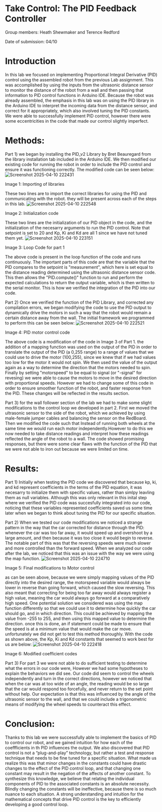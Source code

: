 # Take Control: The PID Feedback Controller
Group members: Heath Shewmaker and Terence Redford

Date of submission: 04/10
# Introduction 
In this lab we focused on implementing Proportional Integral Derivative (PID) control using the assembled robot from the previous Lab assignment. This was accomplished by using the inputs from the ultrasonic distance sensor to monitor the distance of the robot from a wall and then passing that information to PID control functions in Arduino IDE. Because the robot was already assembled, the emphasis in this lab was on using the PID library in the Arduino IDE to interpret the incoming data from the distance sensor, and correct for it appropriately, which also involved tuning the PID constants. We were able to successfully implement PID control, however there were some eccentricities in the code that made our control slightly imperfect.
# Methods:
Part 1) we began by installing the PID_v2 Library by Bret Beauregard from the library installation tab included in the Arduino IDE. We then modified our existing code for running the robot in order to include the PID control and ensure it was functioning correctly. The modified code can be seen below:
![Screenshot 2025-04-10 222431](https://github.com/user-attachments/assets/db03c767-9f28-472f-b120-853b072d46d2)

Image 1: Importing of libraries

These two lines are to import the correct libraries for using the PID and communicating with the robot. they will be present across each of the steps in this lab.
![Screenshot 2025-04-10 222548](https://github.com/user-attachments/assets/ca4ba02e-6844-4e0c-b74d-18a9f8d2effb)

Image 2: Initialization code

These two lines are the initialization of our PID object in the code, and the initialization of the necesarry arguments to run the PID control. Note that setpoint is set to 20 and Kp, Ki and Kd are all 1 since we have not tuned them yet.
![Screenshot 2025-04-10 223151](https://github.com/user-attachments/assets/86e32ecd-37fc-477a-9d1e-3e2b76409575)

Image 3: Loop Code for part 1

The above code is present in the loop function of the code and runs continuously. The important parts of this code are that the variable that the PID compares to the setpoint is "measurement", which here is set equal to the distance reading determined using the ultrasonic distance sensor code. This then allows the "PID.compute()" function to run and perform the expected calculations to return the output variable, which is then written to the serial monitor. This is how we verified the integration of the PID into our code.

Part 2) Once we verified the function of the PID Library, and corrected any compilation errors, we began modifying the code to use the PID output to dynamically drive the motors in such a way that the robot would remain a certain distance away from the wall. The initial framework we programmed to perform this can be seen below:
![Screenshot 2025-04-10 222521](https://github.com/user-attachments/assets/3497a09f-1c27-4169-a8e8-03b8b2bfe4c0)

Image 4: PID motor control code

The above code is a modification of the code in Image 3 of Part 1. the addition of a mapping function was used on the output of the PID in order to translate the output of the PID (a 0,255 range) to a range of values that we could use to drive the motor (100,255), since we knew that if we had values too low for the motor it would not spin. We then used the value of the output again as a way to determine the direction that the motors needed to spin. Finally by setting "motorspeed" to be equal to signal (or "-signal" for revesing) we were able to cause the motors to move in the desired direction with proportional speeds.
However we had to change some of this code in order to ensure smoother function of the robot, and faster response from the PID. These changes will be reflected in the results section.

Part 3) for the wall follower section of the lab we had to make some slight modifications to the control loop we developed in part 2. First we moved the ultrasonic sensor to the side of the robot, which we achieved by using male-female jumper cables and balancing the sensor on the RedBoard. Then we modified the code such that Instead of running both wheels at the same time we would run each motor independently.However to do this we now needed to take distance readings and interpret how these readings reflected the angle of the robot to a wall. The code showed promising responses, but there were some clear flaws with the function of the PID that we were not able to iron out because we were limited on time.
# Results:
Part 1) Initially when testing the PID code we discovered that because kp, ki, and kd represent coefficients in the terms of the PID equation, it was necesarry to initialize them with
specific values, rather than simlpy leavling them as null variables. Although this was only relevant in this inital step where we verified the PID code was succesfully integrated into our code,
noticing that these variables represented coefficients saved us some time later when we began to think about tuning the PID for our specific situation.

Part 2) When we tested our code modifications we noticed a strange pattern in the way that the car corrected for distance through the PID: whenever the car was too far away, it would speed up
and overshoot by a large amount, and then because it was too close it would begin to reverse. The notable part of this was that the reversing speeds were much slower and more controlled than the forward speed.
When we analyzed our code after the lab, we noticed that this was an issue with the way we were using the map function.
![Screenshot 2025-04-10 224710](https://github.com/user-attachments/assets/839f7fb9-793a-4b28-bcd9-1d59e4515640)

Image 5: Final modifications to Motor control

as can be seen above, because we were simply mapping values of the PID directly into the desired range, the motorspeed variable would always be lower in reverse than going forward, which caused the slow reversing. This also meant that correcting for being too far away would always register a high value, meaning the car would always go forward at a comparatively high speed. One potential solution we considered was using the map function differently so that we could use it to determine how quickly the car should go, and in which direction. This could be achieved by mapping the value from -255 to 255, and then using this mapped value to determine the direction. once this is done, an if statement could be made to ensure that the speed is at a minimum value that would make the car move. unfortunately we did not get to test this method thoroughly. With the code as shown above, the Kp, Ki and Kd constants that seemed to work best for us are below:
![Screenshot 2025-04-10 222418](https://github.com/user-attachments/assets/4bb3f99a-83c1-4354-896b-e50de06a7001)

Image 6: Modified coefficient codes

Part 3) For part 3 we were not able to do sufficient testing to determine what the errors in our code were, However we had some hypotheses to explain the behaviors we did see. Our code did seem to control the wheels independently and turn in the correct directions, however we noticed that when the car was at too wide of an angle, the reading would be so large that the car would respond too forcefully, and never return to the set point without help. Our expectation is that this was influenced by the angle of the ultrasonic sensor to the wall, and that we could include a trigonometric means of modifying the wheel speeds to counteract this effect.
# Conclusion:
Thanks to this lab we were successfully able to implement the basics of PID to control our robot, and we gained intuition for how each of the coeffficients in th PID influences the output. We also discovered that PID control is not a “plug-and-play” technology, but rather a test and response technique that needs to be fine tuned for a specific situation. What made us realize this was that minor changes in the constants could have drastic changes to the effect of the PID control loop, and that changing one constant may result in the negation of the affects of another constant. To synthesize this knowledge, we believe that relating the individual components of PID to the associated constants is an absolute necessity. Blindly changing the constants will be ineffective, because there is so much nuance to each situation. A strong understanding and intuition for the mathematical concepts that drive PID control is the key to efficiently developing a good control loop.

